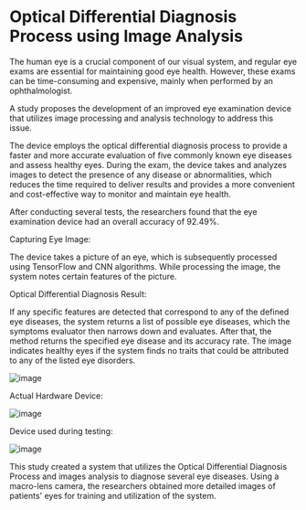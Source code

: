 # Optical Differential Diagnosis Process using Image Analysis

The human eye is a crucial component of our visual system, and regular eye exams are essential for maintaining good
eye health. However, these exams can be time-consuming and expensive, mainly when performed by an ophthalmologist. 

A study proposes the development of an improved eye examination device that utilizes image processing and analysis technology to
address this issue. 

The device employs the optical differential diagnosis process to provide a faster and more accurate evaluation of five commonly known eye diseases and assess healthy eyes.
During the exam, the device takes and analyzes images to detect the presence of any disease or abnormalities, which reduces the time required to deliver results and provides a more convenient
and cost-effective way to monitor and maintain eye health. 

After conducting several tests, the researchers found that the eye examination device had an overall accuracy of 92.49%.

Capturing Eye Image:

The device takes a picture of an eye, which is
subsequently processed using TensorFlow and CNN
algorithms. While processing the image, the system notes
certain features of the picture.

Optical Differential Diagnosis Result:

If any specific features are detected
that correspond to any of the defined eye diseases, the system
returns a list of possible eye diseases, which the symptoms
evaluator then narrows down and evaluates. After that, the
method returns the specified eye disease and its accuracy rate.
The image indicates healthy eyes if the system finds no traits
that could be attributed to any of the listed eye disorders.


![image](https://github.com/user-attachments/assets/ca981911-b44d-4a9b-855e-a72c491e5765)

Actual Hardware Device:

![image](https://github.com/user-attachments/assets/04c4e710-62bc-4984-9f87-819b6cef840f)

Device used during testing:

![image](https://github.com/user-attachments/assets/a9dbff3e-0693-4810-bd5d-fb4cefd454b0)

This study created a system that utilizes the Optical
Differential Diagnosis Process and images analysis to diagnose
several eye diseases. Using a macro-lens camera, the
researchers obtained more detailed images of patients' eyes for
training and utilization of the system.















